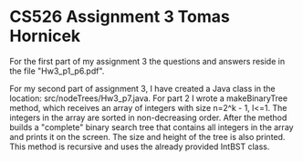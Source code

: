 # CS526 Assignment 3 Tomas Hornicek

For the first part of my assignment 3 the questions and answers reside in the file "Hw3_p1_p6.pdf". 

For my second part of assignment 3, I have created a Java class in the location: src/nodeTrees/Hw3_p7.java. For part 2 I wrote a makeBinaryTree method, which receives an array of integers with size n=2^k - 1, l<=1. The integers in the array are sorted in non-decreasing order. After the method builds a "complete" binary search tree that contains all integers in the array and prints it on the screen. The size and height of the tree is also printed. This method is recursive and uses the already provided IntBST class.